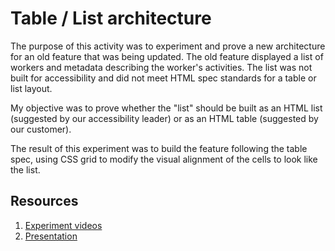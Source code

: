 # Table / List architecture
The purpose of this activity was to experiment and prove a new architecture for an old feature that was being updated. The old feature displayed a list of workers and metadata describing the worker's activities. The list was not built for accessibility and did not meet HTML spec standards for a table or list layout.

My objective was to prove whether the "list" should be built as an HTML list (suggested by our accessibility leader) or as an HTML table (suggested by our customer).

The result of this experiment was to build the feature following the table spec, using CSS grid to modify the visual alignment of the cells to look like the list.

## Resources
1. [Experiment videos](https://drive.google.com/drive/folders/1WedV6mHOJz8qZwm2LR2d6LPAyj8XiNeN?usp=sharing)
2. [Presentation ](https://github.com/joshharrison626/prototypes/blob/main/Table%20List%20architecture/Design%20%2B%20PD%20Quality%20Experiment.pptx)
